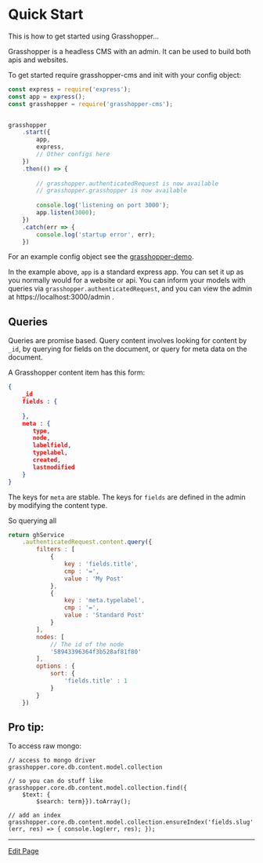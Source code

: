 # Quick Start

This is how to get started using Grasshopper...

Grasshopper is a headless CMS with an admin. It can be used to build both apis and websites.

To get started require grasshopper-cms and init with your config object:

```javascript
const express = require('express');
const app = express();
const grasshopper = require('grasshopper-cms');


grasshopper
    .start({
        app,
        express,
        // Other configs here
    })
    .then(() => {
        
        // grasshopper.authenticatedRequest is now available
        // grasshopper.grasshopper is now available
        
        console.log('listening on port 3000');
        app.listen(3000);
    })
    .catch(err => {
        console.log('startup error', err);
    })
```

For an example config object see the [grasshopper-demo](https://github.com/grasshopper-cms/grasshopper-demo/blob/master/index.js#L9).

In the example above, `app` is a standard express app. You can set it up as you normally would for a website or api. 
You can inform your models with queries via `grasshopper.authenticatedRequest`, and you can view the admin at https://localhost:3000/admin .

## Queries

Queries are promise based. Query content involves looking for content by `_id`, by querying for fields on the document, or query for meta
data on the document.

A Grasshopper content item has this form:

```json
{
    _id
    fields : {
        
    },
    meta : {
       type,
       node,
       labelfield,
       typelabel,
       created,
       lastmodified
    }
}
```

The keys for `meta` are stable. The keys for `fields` are defined in the admin by modifying the content type.

So querying all 

```javascript
return ghService
    .authenticatedRequest.content.query({
        filters : [
            {
                key : 'fields.title',
                cmp : '=',
                value : 'My Post'
            },
            {
                key : 'meta.typelabel',
                cmp : '=',
                value : 'Standard Post'
            }
        ],
        nodes: [
            // The id of the node
            '58943396364f3b528af81f80'
        ],
        options : {
            sort: {
                'fields.title' : 1
            }
        }
    })
```


## Pro tip:

To access raw mongo:

```
// access to mongo driver
grasshopper.core.db.content.model.collection

// so you can do stuff like
grasshopper.core.db.content.model.collection.find({
    $text: {
        $search: term}}).toArray();

// add an index        
grasshopper.core.db.content.model.collection.ensureIndex('fields.slug' (err, res) => { console.log(err, res); });        
```

---

[Edit Page](https://github.com/grasshopper-cms/grasshopper-docs/edit/master/user-guide/docs/index.md)
